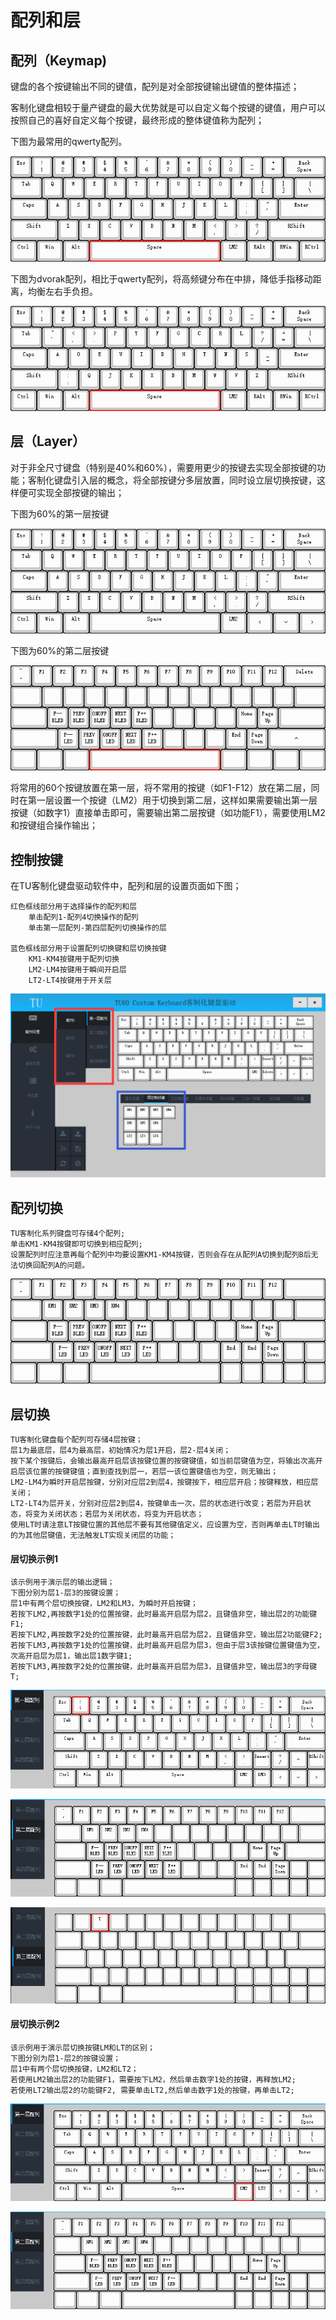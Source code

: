 # 配列和层

## 配列（Keymap)
键盘的各个按键输出不同的键值，配列是对全部按键输出键值的整体描述；

客制化键盘相较于量产键盘的最大优势就是可以自定义每个按键的键值，用户可以按照自己的喜好自定义每个按键，最终形成的整体键值称为配列；

下图为最常用的qwerty配列。

![Qwerty配列](img/QwertyKeymap.png)

下图为dvorak配列，相比于qwerty配列，将高频键分布在中排，降低手指移动距离，均衡左右手负担。

![Dvorak配列](img/DvorakKeymap.png)



## 层（Layer）

对于非全尺寸键盘（特别是40%和60%），需要用更少的按键去实现全部按键的功能；客制化键盘引入层的概念，将全部按键分多层放置，同时设立层切换按键，这样便可实现全部按键的输出；

下图为60%的第一层按键

![第一层](img/FirstLayer.png)


下图为60%的第二层按键

![第二层](img/SecondLayer.png)

将常用的60个按键放置在第一层，将不常用的按键（如F1-F12）放在第二层，同时在第一层设置一个按键（LM2）用于切换到第二层，这样如果需要输出第一层按键（如数字1）直接单击即可，需要输出第二层按键（如功能F1），需要使用LM2和按键组合操作输出；

## 控制按键

在TU客制化键盘驱动软件中，配列和层的设置页面如下图；

	红色框线部分用于选择操作的配列和层
		单击配列1-配列4切换操作的配列
		单击第一层配列-第四层配列切换操作的层
	
	蓝色框线部分用于设置配列切换键和层切换按键
		KM1-KM4按键用于配列切换
		LM2-LM4按键用于瞬间开启层
		LT2-LT4按键用于开关层

![配列和层控制](img/KeymapLayerDriver.png)


## 配列切换

	TU客制化系列键盘可存储4个配列;
	单击KM1-KM4按键即可切换到相应配列;
	设置配列时应注意再每个配列中均要设置KM1-KM4按键，否则会存在从配列A切换到配列B后无法切换回配列A的问题。

![配列切换](img/KeymapPic.png)

## 层切换
	TU客制化键盘每个配列可存储4层按键；
	层1为最底层，层4为最高层，初始情况为层1开启，层2-层4关闭；
	按下某个按键后，会输出最高开启层该按键位置的按键键值，如当前层键值为空，将输出次高开启层该位置的按键键值；直到查找到层一，若层一该位置键值也为空，则无输出；
	LM2-LM4为瞬时开启层按键，分别对应层2到层4，按键按下，相应层开启；按键释放，相应层关闭；
	LT2-LT4为层开关，分别对应层2到层4，按键单击一次，层的状态进行改变；若层为开启状态，将变为关闭状态；若层为关闭状态，将变为开启状态；
	使用LT时请注意LT按键位置的其他层不要有其他键值定义，应设置为空，否则再单击LT时输出的为其他层键值，无法触发LT实现关闭层的功能；

#### 层切换示例1

	该示例用于演示层的输出逻辑；
	下图分别为层1-层3的按键设置；
	层1中有两个层切换按键，LM2和LM3，为瞬时开启按键；
	若按下LM2,再按数字1处的位置按键，此时最高开启层为层2，且键值非空，输出层2的功能键F1;
	若按下LM2,再按数字2处的位置按键，此时最高开启层为层2，且键值非空，输出层2功能键F2;
	若按下LM3,再按数字1处的位置按键，此时最高开启层为层3，但由于层3该按键位置键值为空，次高开启层为层1，输出层1数字键1;
	若按下LM3,再按数字2处的位置按键，此时最高开启层为层3，且键值非空，输出层3的字母键T;

![示例1层1](img/KeymapEg1Layer1.png)

![示例1层2](img/KeymapEg1Layer2.png)

![示例1层3](img/KeymapEg1Layer3.png)


#### 层切换示例2

	该示例用于演示层切换按键LM和LT的区别；
	下图分别为层1-层2的按键设置；
	层1中有两个层切换按键，LM2和LT2；
	若使用LM2输出层2的功能键F1，需要按下LM2，然后单击数字1处的按键，再释放LM2;
	若使用LT2输出层2的功能键F2, 需要单击LT2,然后单击数字1处的按键，再单击LT2;



![示例2层1](img/KeymapEg2Layer1.png)


![示例2层2](img/KeymapEg2Layer2.png)


















